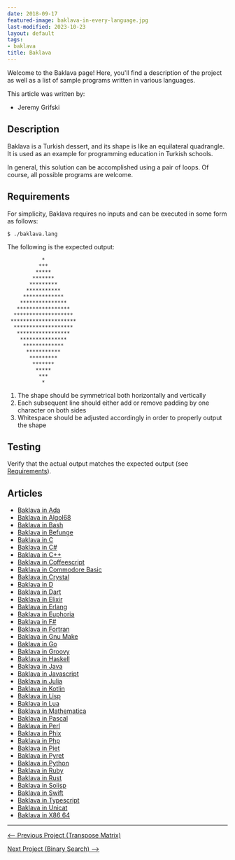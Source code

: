 ```yaml
---
date: 2018-09-17
featured-image: baklava-in-every-language.jpg
last-modified: 2023-10-23
layout: default
tags:
- baklava
title: Baklava
---
```


Welcome to the Baklava page! Here, you'll find a description of the project as well as a list of sample programs written in various languages.

This article was written by:

- Jeremy Grifski

## Description

Baklava is a Turkish dessert, and its shape is like an equilateral quadrangle.
It is used as an example for programming education in Turkish schools.

In general, this solution can be accomplished using a pair of loops. Of course, all
possible programs are welcome.


## Requirements

For simplicity, Baklava requires no inputs and can be executed in some form as follows:

```console
$ ./baklava.lang
```

The following is the expected output:

               *
              ***
             *****
            *******
           *********
          ***********
         *************
        ***************
       *****************
      *******************
     *********************
      *******************
       *****************
        ***************
         *************
          ***********
           *********
            *******
             *****
              ***
               *

1.  The shape should be symmetrical both horizontally and vertically
2.  Each subsequent line should either add or remove padding by one character on both sides
3.  Whitespace should be adjusted accordingly in order to properly output the shape


## Testing

Verify that the actual output matches the expected output
(see [Requirements](#requirements)).


## Articles

- [Baklava in Ada](https://sampleprograms.io/projects/baklava/ada)
- [Baklava in Algol68](https://sampleprograms.io/projects/baklava/algol68)
- [Baklava in Bash](https://sampleprograms.io/projects/baklava/bash)
- [Baklava in Befunge](https://sampleprograms.io/projects/baklava/befunge)
- [Baklava in C](https://sampleprograms.io/projects/baklava/c)
- [Baklava in C#](https://sampleprograms.io/projects/baklava/c-sharp)
- [Baklava in C++](https://sampleprograms.io/projects/baklava/c-plus-plus)
- [Baklava in Coffeescript](https://sampleprograms.io/projects/baklava/coffeescript)
- [Baklava in Commodore Basic](https://sampleprograms.io/projects/baklava/commodore-basic)
- [Baklava in Crystal](https://sampleprograms.io/projects/baklava/crystal)
- [Baklava in D](https://sampleprograms.io/projects/baklava/d)
- [Baklava in Dart](https://sampleprograms.io/projects/baklava/dart)
- [Baklava in Elixir](https://sampleprograms.io/projects/baklava/elixir)
- [Baklava in Erlang](https://sampleprograms.io/projects/baklava/erlang)
- [Baklava in Euphoria](https://sampleprograms.io/projects/baklava/euphoria)
- [Baklava in F#](https://sampleprograms.io/projects/baklava/f-sharp)
- [Baklava in Fortran](https://sampleprograms.io/projects/baklava/fortran)
- [Baklava in Gnu Make](https://sampleprograms.io/projects/baklava/gnu-make)
- [Baklava in Go](https://sampleprograms.io/projects/baklava/go)
- [Baklava in Groovy](https://sampleprograms.io/projects/baklava/groovy)
- [Baklava in Haskell](https://sampleprograms.io/projects/baklava/haskell)
- [Baklava in Java](https://sampleprograms.io/projects/baklava/java)
- [Baklava in Javascript](https://sampleprograms.io/projects/baklava/javascript)
- [Baklava in Julia](https://sampleprograms.io/projects/baklava/julia)
- [Baklava in Kotlin](https://sampleprograms.io/projects/baklava/kotlin)
- [Baklava in Lisp](https://sampleprograms.io/projects/baklava/lisp)
- [Baklava in Lua](https://sampleprograms.io/projects/baklava/lua)
- [Baklava in Mathematica](https://sampleprograms.io/projects/baklava/mathematica)
- [Baklava in Pascal](https://sampleprograms.io/projects/baklava/pascal)
- [Baklava in Perl](https://sampleprograms.io/projects/baklava/perl)
- [Baklava in Phix](https://sampleprograms.io/projects/baklava/phix)
- [Baklava in Php](https://sampleprograms.io/projects/baklava/php)
- [Baklava in Piet](https://sampleprograms.io/projects/baklava/piet)
- [Baklava in Pyret](https://sampleprograms.io/projects/baklava/pyret)
- [Baklava in Python](https://sampleprograms.io/projects/baklava/python)
- [Baklava in Ruby](https://sampleprograms.io/projects/baklava/ruby)
- [Baklava in Rust](https://sampleprograms.io/projects/baklava/rust)
- [Baklava in Solisp](https://sampleprograms.io/projects/baklava/solisp)
- [Baklava in Swift](https://sampleprograms.io/projects/baklava/swift)
- [Baklava in Typescript](https://sampleprograms.io/projects/baklava/typescript)
- [Baklava in Unicat](https://sampleprograms.io/projects/baklava/unicat)
- [Baklava in X86 64](https://sampleprograms.io/projects/baklava/x86-64)

***

<nav class="project-nav">

<div id="prev" markdown="1">

[<-- Previous Project (Transpose Matrix)](https://sampleprograms.io/projects/transpose-matrix)

</div>

<div id="next" markdown="1">

[Next Project (Binary Search) -->](https://sampleprograms.io/projects/binary-search)

</div>

</nav>